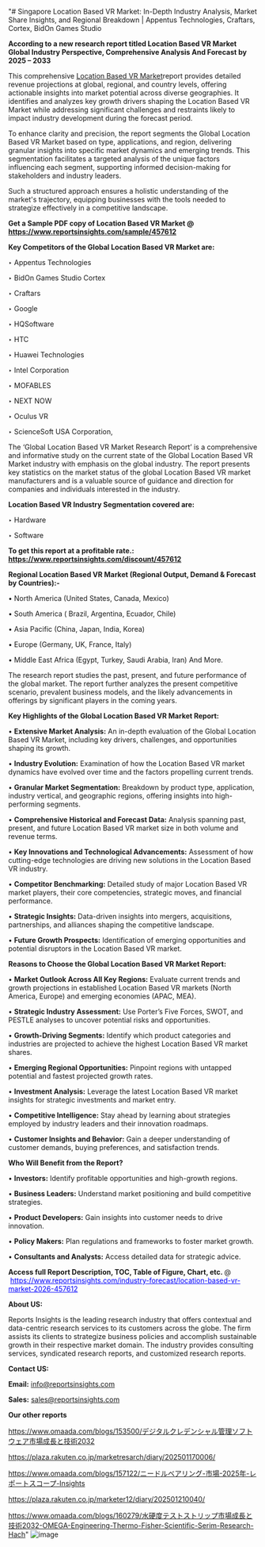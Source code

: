 "# Singapore Location Based VR Market: In-Depth Industry Analysis, Market Share Insights, and Regional Breakdown | Appentus Technologies, Craftars, Cortex, BidOn Games Studio

<strong>According to a new research report titled Location Based VR Market Global Industry Perspective, Comprehensive Analysis And Forecast by 2025 – 2033</strong>

This comprehensive <a href=https://www.reportsinsights.com/sample/457612>Location Based VR Market</a>report provides detailed revenue projections at global, regional, and country levels, offering actionable insights into market potential across diverse geographies. It identifies and analyzes key growth drivers shaping the Location Based VR Market while addressing significant challenges and restraints likely to impact industry development during the forecast period.

To enhance clarity and precision, the report segments the Global Location Based VR Market based on type, applications, and region, delivering granular insights into specific market dynamics and emerging trends. This segmentation facilitates a targeted analysis of the unique factors influencing each segment, supporting informed decision-making for stakeholders and industry leaders.

Such a structured approach ensures a holistic understanding of the market's trajectory, equipping businesses with the tools needed to strategize effectively in a competitive landscape.

<strong>Get a Sample PDF copy of Location Based VR Market </strong><strong>@<a href=https://www.reportsinsights.com/sample/457612 style=color:#0000ff;> https://www.reportsinsights.com/sample/457612</a></strong></font>

<strong>Key Competitors of the Global Location Based VR Market are:</strong>

‣ Appentus Technologies

‣ BidOn Games Studio Cortex

‣ Craftars

‣ Google

‣ HQSoftware

‣ HTC

‣ Huawei Technologies

‣ Intel Corporation

‣ MOFABLES

‣ NEXT NOW

‣ Oculus VR

‣ ScienceSoft USA Corporation,

The ‘Global Location Based VR Market Research Report’ is a comprehensive and informative study on the current state of the Global Location Based VR Market industry with emphasis on the global industry. The report presents key statistics on the market status of the global Location Based VR market manufacturers and is a valuable source of guidance and direction for companies and individuals interested in the industry.

<strong>Location Based VR Industry Segmentation covered are:</strong>

‣ Hardware

‣ Software

<strong>To get this report at a profitable rate.: <a href=https://www.reportsinsights.com/discount/457612 style=color:#0000ff;>https://www.reportsinsights.com/discount/457612</a></strong></font>

<strong>Regional Location Based VR Market (Regional Output, Demand &amp; Forecast by Countries):-</strong>

• North America (United States, Canada, Mexico)

• South America ( Brazil, Argentina, Ecuador, Chile)

• Asia Pacific (China, Japan, India, Korea)

• Europe (Germany, UK, France, Italy)

• Middle East Africa (Egypt, Turkey, Saudi Arabia, Iran) And More.

The research report studies the past, present, and future performance of the global market. The report further analyzes the present competitive scenario, prevalent business models, and the likely advancements in offerings by significant players in the coming years.

<strong>Key Highlights of the Global Location Based VR Market Report:</strong>

• <strong>Extensive Market Analysis:</strong> An in-depth evaluation of the Global Location Based VR Market, including key drivers, challenges, and opportunities shaping its growth.

• <strong>Industry Evolution:</strong> Examination of how the Location Based VR market dynamics have evolved over time and the factors propelling current trends.

• <strong>Granular Market Segmentation:</strong> Breakdown by product type, application, industry vertical, and geographic regions, offering insights into high-performing segments.

• <strong>Comprehensive Historical and Forecast Data:</strong> Analysis spanning past, present, and future Location Based VR market size in both volume and revenue terms.

• <strong>Key Innovations and Technological Advancements:</strong> Assessment of how cutting-edge technologies are driving new solutions in the Location Based VR industry.

• <strong>Competitor Benchmarking:</strong> Detailed study of major Location Based VR market players, their core competencies, strategic moves, and financial performance.

• <strong>Strategic Insights:</strong> Data-driven insights into mergers, acquisitions, partnerships, and alliances shaping the competitive landscape.

• <strong>Future Growth Prospects:</strong> Identification of emerging opportunities and potential disruptors in the Location Based VR market.

<strong>Reasons to Choose the Global Location Based VR Market Report:</strong>

• <strong>Market Outlook Across All Key Regions:</strong> Evaluate current trends and growth projections in established Location Based VR markets (North America, Europe) and emerging economies (APAC, MEA).

• <strong>Strategic Industry Assessment:</strong> Use Porter’s Five Forces, SWOT, and PESTLE analyses to uncover potential risks and opportunities.

• <strong>Growth-Driving Segments:</strong> Identify which product categories and industries are projected to achieve the highest Location Based VR market shares.

• <strong>Emerging Regional Opportunities:</strong> Pinpoint regions with untapped potential and fastest projected growth rates.

• <strong>Investment Analysis:</strong> Leverage the latest Location Based VR market insights for strategic investments and market entry.

• <strong>Competitive Intelligence:</strong> Stay ahead by learning about strategies employed by industry leaders and their innovation roadmaps.

• <strong>Customer Insights and Behavior:</strong> Gain a deeper understanding of customer demands, buying preferences, and satisfaction trends.

<strong>Who Will Benefit from the Report?</strong>

• <strong>Investors:</strong> Identify profitable opportunities and high-growth regions.

• <strong>Business Leaders:</strong> Understand market positioning and build competitive strategies.

• <strong>Product Developers:</strong> Gain insights into customer needs to drive innovation.

• <strong>Policy Makers:</strong> Plan regulations and frameworks to foster market growth.

• <strong>Consultants and Analysts:</strong> Access detailed data for strategic advice.
</ul>
<strong>Access full Report Description, TOC, Table of Figure, Chart, etc. </strong>@  <a href=https://www.reportsinsights.com/industry-forecast/location-based-vr-market-2026-457612 style=color:#0000ff;>https://www.reportsinsights.com/industry-forecast/location-based-vr-market-2026-457612</a></font>

<strong><strong>About US</strong>:</strong>

Reports Insights is the leading research industry that offers contextual and data-centric research services to its customers across the globe. The firm assists its clients to strategize business policies and accomplish sustainable growth in their respective market domain. The industry provides consulting services, syndicated research reports, and customized research reports.

<strong>Contact US:</strong>

<p class=""""><b>Email:</b> <a href=mailto:info@reportsinsights.com>info@reportsinsights.com</a></p>
<p class=""""><b>Sales:</b> <a href=mailto:sales@reportsinsights.com>sales@reportsinsights.com</a></p>

<strong>Our other reports</strong>

<a href=https://www.omaada.com/blogs/153500/デジタルクレデンシャル管理ソフトウェア市場成長と技術2032>https://www.omaada.com/blogs/153500/デジタルクレデンシャル管理ソフトウェア市場成長と技術2032</a>

<a href=https://plaza.rakuten.co.jp/marketresarch/diary/202501170006/>https://plaza.rakuten.co.jp/marketresarch/diary/202501170006/</a>

<a href=https://www.omaada.com/blogs/157122/ニードルベアリング-市場-2025年-レポートスコープ-Insights>https://www.omaada.com/blogs/157122/ニードルベアリング-市場-2025年-レポートスコープ-Insights</a>

<a href=https://plaza.rakuten.co.jp/marketer12/diary/202501210040/>https://plaza.rakuten.co.jp/marketer12/diary/202501210040/</a>

<a href=https://www.omaada.com/blogs/160279/水硬度テストストリップ市場成長と技術2032-OMEGA-Engineering-Thermo-Fisher-Scientific-Serim-Research-Hach>https://www.omaada.com/blogs/160279/水硬度テストストリップ市場成長と技術2032-OMEGA-Engineering-Thermo-Fisher-Scientific-Serim-Research-Hach</a>"
![image](https://github.com/user-attachments/assets/ab64cde0-b92f-4876-8be4-8c5b9bf17f4d)
